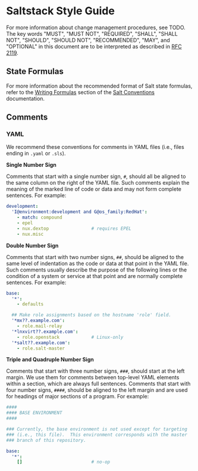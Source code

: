 # Saltstack Style Guide

For more information about change management procedures, see TODO.
The key words "MUST", "MUST NOT", "REQUIRED", "SHALL", "SHALL NOT",
"SHOULD", "SHOULD NOT", "RECOMMENDED", "MAY", and "OPTIONAL" in this
document are to be interpreted as described in
[RFC 2119](http://www.rfc-editor.org/rfc/rfc2119.txt).

## State Formulas

For more information about the recommended format of Salt state
formulas, refer to the
[Writing Formulas](http://docs.saltstack.com/en/latest/topics/development/conventions/formulas.html#writing-formulas)
section of the
[Salt Conventions](http://docs.saltstack.com/en/latest/topics/development/conventions/index.html)
documentation.

## Comments

### YAML

We recommend these conventions for comments in YAML files (i.e., files
ending in `.yaml` or `.sls`).

**Single Number Sign**

Comments that start with a single number sign, `#`, should all be
aligned to the same column on the right of the YAML file.  Such
comments explain the meaning of the marked line of code or data and
may not form complete sentences.  For example:

```yaml
development:
  'I@environment:development and G@os_family:RedHat':
    - match: compound
    - epel
    - nux.dextop                # requires EPEL
    - nux.misc
```

**Double Number Sign**

Comments that start with two number signs, `##`, should be aligned to
the same level of indentation as the code or data at that point in the
YAML file.  Such comments usually describe the purpose of the
following lines or the condition of a system or service at that point
and are normally complete sentences.  For example:

```yaml
base:
  '*':
    - defaults

  ## Make role assignments based on the hostname 'role' field.
  '*mx??.example.com':
    - role.mail-relay
  '*lnxvirt??.example.com':
    - role.openstack            # Linux-only
  '*salt??.example.com':
    - role.salt-master
```

**Triple and Quadruple Number Sign**

Comments that start with three number signs, `###`, should start at
the left margin.  We use them for comments between top-level YAML
elements within a section, which are always full sentences.  Comments
that start with four number signs, `####`, should be aligned to the
left margin and are used for headings of major sections of a program.
For example:

```yaml
####
#### BASE ENVIRONMENT
####

### Currently, the base environment is not used except for targeting
### (i.e., this file).  This environment corresponds with the master
### branch of this repository.

base:
  '*':
    []                          # no-op
```
